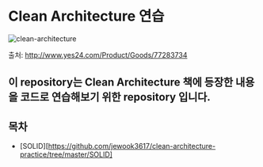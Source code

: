 # Clean Architecture 연습

![clean-architecture](http://image.yes24.com/goods/77283734/XL)



출처: http://www.yes24.com/Product/Goods/77283734
## 이 repository는 Clean Architecture 책에 등장한 내용을 코드로 연습해보기 위한 repository 입니다.

## 목차

- [SOLID][https://github.com/jewook3617/clean-architecture-practice/tree/master/SOLID]
